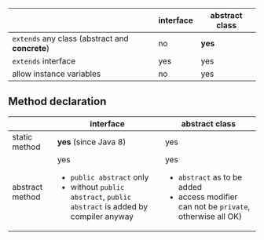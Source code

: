 |                                                   | interface                             | abstract class  |
|---------------------------------------------------|---------------------------------------|-----------------|
|`extends`  any class (abstract and <b>concrete</b>)| no                                    | <b>yes</b>      |
|`extends` interface                                | yes                                   | yes             |                 
|allow instance variables                           | no                                    | yes             |

## Method declaration
|                 | interface                                     | abstract class                                                                                       |
|-----------------|-----------------------------------------------|------------------------------------------------------------------------------------------------------|
| static method   | **yes** (since Java 8)                        | yes                                                                                                  | 
| abstract method | yes <ul><li>`public abstract` only</li><li>without `public abstract`, `public abstract` is added by compiler anyway</li></ul>  | yes <ul><li>`abstract` as to be added</li><li>access modifier can not be `private`, otherwise all OK)|
